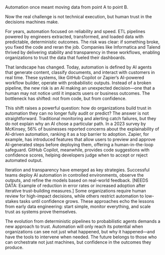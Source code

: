 Automation once meant moving data from point A to point B.

Now the real challenge is not technical execution, but human trust in the decisions machines make.

For years, automation focused on reliability and speed. ETL pipelines powered by engineers extracted, transformed, and loaded data with predictable, deterministic outcomes. The risk was clear: if something broke, you fixed the code and reran the job. Companies like Informatica and Talend thrived by delivering stability and transparency in these workflows, enabling organizations to trust the data that fueled their dashboards.

That landscape has changed. Today, automation is defined by AI agents that generate content, classify documents, and interact with customers in real time. These systems, like GitHub Copilot or Zapier’s AI-powered workflow builder, operate with probabilistic outputs. Instead of a broken pipeline, the new risk is an AI making an unexpected decision—one that a human may not notice until it impacts users or business outcomes. The bottleneck has shifted: not from code, but from confidence.

This shift raises a powerful question: how do organizations build trust in automation they can no longer fully audit or predict? The answer is not straightforward. Traditional monitoring and alerting catch failures, but they do not explain why an AI chose a particular path. In a 2023 survey by McKinsey, 56% of businesses reported concerns about the explainability of AI-driven automation, ranking it as a top barrier to adoption. Zapier, for example, has introduced features that allow users to preview and approve AI-generated steps before deploying them, offering a human-in-the-loop safeguard. GitHub Copilot, meanwhile, provides code suggestions with confidence scores, helping developers judge when to accept or reject automated output.

Iteration and transparency have emerged as key strategies. Successful teams deploy AI automation in controlled environments, observe the outputs, and refine the models based on real-world feedback. [NEEDS DATA: Example of reduction in error rates or increased adoption after iterative trust-building measures.] Some organizations require human review for high-impact decisions, while others restrict automation to low-stakes tasks until confidence grows. These approaches echo the lessons from early data engineering: start simple, monitor everything, and scale trust as systems prove themselves.

The evolution from deterministic pipelines to probabilistic agents demands a new approach to trust. Automation will only reach its potential when organizations can see not just what happened, but why it happened—and have the tools to intervene when needed. The future belongs to those who can orchestrate not just machines, but confidence in the outcomes they produce.